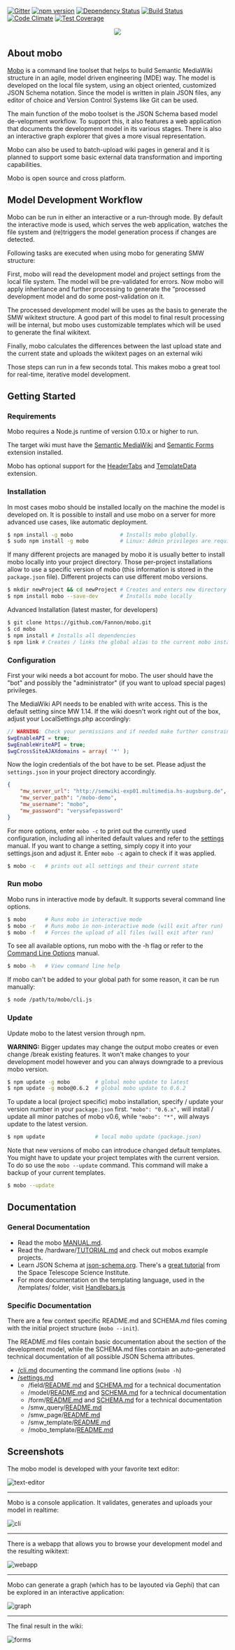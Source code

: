 [![Gitter](https://img.shields.io/badge/gitter-join%20chat-blue.svg)](https://gitter.im/Fannon/mobo?utm_source=badge&utm_medium=badge&utm_campaign=pr-badge&utm_content=body_badge)
[![npm version](https://img.shields.io/npm/v/mobo.svg?style=flat)](https://www.npmjs.com/package/mobo)
[![Dependency Status](https://img.shields.io/david/Fannon/mobo.svg?style=flat)](https://david-dm.org/Fannon/mobo)
[![Build Status](https://img.shields.io/travis/Fannon/mobo.svg?style=flat)](http://travis-ci.org/Fannon/mobo)
[![Code Climate](https://codeclimate.com/github/Fannon/mobo/badges/gpa.svg)](https://codeclimate.com/github/Fannon/mobo)
[![Test Coverage](https://codeclimate.com/github/Fannon/mobo/badges/coverage.svg)](https://codeclimate.com/github/Fannon/mobo)

<p align="center">
    <img src ="http://fannon.de/p/mobo-intro/img/logo.png" style="border-radius: 3px;"/>
</p>

## About mobo
[Mobo](https://www.npmjs.com/package/mobo) is a command line toolset that helps to build Semantic MediaWiki structure in an agile, model driven engineering (MDE) way. The model is developed on the local file system, using an object oriented, customized JSON Schema notation. Since the model is written in plain JSON files, any editor of choice and Version Control Systems like Git can be used.

The main function of the mobo toolset is the JSON Schema based model de-velopment workflow. To support this, it also features a web application that documents the development model in its various stages. There is also an interactive graph explorer that gives a more visual representation.

Mobo can also be used to batch-upload wiki pages in general and it is planned to support some basic external data transformation and importing capabilities.

Mobo is open source and cross platform.

## Model Development Workflow
Mobo can be run in either an interactive or a run-through mode. By default the interactive mode is used, which serves the web application, watches the file system and (re)triggers the model generation process if changes are detected.

Following tasks are executed when using mobo for generating SMW structure:

First, mobo will read the development model and project settings from the local file system.
The model will be pre-validated for errors.
Now mobo will apply inheritance and further processing to generate the “processed development model and do some post-validation on it.

The processed development model will be uses as the basis to generate the SMW wikitext structure.
A good part of this model to final result processing will be internal, but mobo uses customizable templates which will be used to generate the final wikitext.

Finally, mobo calculates the differences between the last upload state and the current state and uploads the wikitext pages on an external wiki

Those steps can run in a few seconds total. This makes mobo a great tool for real-time, iterative model development.

## Getting Started
### Requirements
Mobo requires a Node.js runtime of version 0.10.x or higher to run.

The target wiki must have the [Semantic MediaWiki](http://www.mediawiki.org/wiki/Extension:Semantic_MediaWiki) and [Semantic Forms](http://www.mediawiki.org/wiki/Extension:Semantic_Forms) extension installed.

Mobo has optional support for the [HeaderTabs](http://www.mediawiki.org/wiki/Extension:Header_Tabs) and [TemplateData](http://www.mediawiki.org/wiki/Extension:TemplateData) extension.

### Installation
In most cases mobo should be installed locally on the machine the model is developed on. It is possible to install and use mobo on a server for more advanced use cases, like automatic deployment.

```sh
$ npm install -g mobo               # Installs mobo globally.
$ sudo npm install -g mobo          # Linux: Admin privileges are required
```

If many different projects are managed by mobo it is usually better to install mobo locally into your project directory. Those per-project installations allow to use a specific version of mobo (this information is stored in the `package.json` file). Different projects can use different mobo versions.
```sh
$ mkdir newProject && cd newProject # Creates and enters new directory
$ npm install mobo --save-dev       # Installs mobo locally
```

Advanced Installation (latest master, for developers)
```sh
$ git clone https://github.com/Fannon/mobo.git
$ cd mobo
$ npm install # Installs all dependencies
$ npm link # Creates / links the global alias to the current mobo installation
```

### Configuration
First your wiki needs a bot account for mobo. The user should have the "bot" and possibly the "administrator" (if you want to upload special pages) privileges.

The MediaWiki API needs to be enabled with write access. This is the default setting since MW 1.14. If the wiki doesn't work right out of the box, adjust your LocalSettings.php accordingly:

```php
// WARNING: Check your permissions and if needed make further constraints.
$wgEnableAPI = true;
$wgEnableWriteAPI = true;
$wgCrossSiteAJAXdomains = array( '*' );
```

Now the login credentials of the bot have to be set. Please adjust the `settings.json` in your project directory accordingly.

```json
{
    "mw_server_url": "http://semwiki-exp01.multimedia.hs-augsburg.de",
    "mw_server_path": "/mobo-demo",
    "mw_username": "mobo",
    "mw_password": "verysafepassword"
}
```

For more options, enter `mobo -c` to print out the currently used configuration, including all inherited default values and refer to the [settings](examples/init/settings.md) manual.
If you want to change a setting, simply copy it into your settings.json and adjust it. Enter `mobo -c` again to check if it was applied.

```sh
$ mobo -c   # prints out all settings and their current state
```

### Run mobo
Mobo runs in interactive mode by default. It supports several command line options.

```sh
$ mobo      # Runs mobo in interactive mode
$ mobo -r   # Runs mobo in non-interactive mode (will exit after run)
$ mobo -f   # Forces the upload of all files (will exit after run)
```

To see all available options, run mobo with the -h flag or refer to the [Command Line Options](cli.md) manual.

```sh
$ mobo -h   # View command line help
```

If mobo can't be added to your global path for some reason, it can be run manually:
```sh
$ node /path/to/mobo/cli.js
```

### Update
Update mobo to the latest version through npm.

**WARNING:** Bigger updates may change the output mobo creates or even change /break existing features. It won't make changes to your development model however and you can always downgrade to a previous mobo version.

```sh
$ npm update -g mobo        # global mobo update to latest
$ npm update -g mobo@0.6.2  # global mobo update to 0.6.2
```

To update a local (project specific) mobo installation, specify / update your version number in your `package.json` first. `"mobo": "0.6.x",` will install / update all minor patches of mobo v0.6, while `"mobo": "*",` will always update to the latest version.

```sh
$ npm update                # local mobo update (package.json)
```

Note that new versions of mobo can introduce changed default templates.
You might have to update your project templates with the current version.
To do so use the `mobo --update` command. This command will make a backup of your current templates.

```sh
$ mobo --update
```

## Documentation
### General Documentation
* Read the mobo [MANUAL.md](https://github.com/Fannon/mobo/blob/master/examples/init/MANUAL.md).
* Read the /hardware/[TUTORIAL.md](https://github.com/Fannon/mobo/blob/master/examples/hardware/TUTORIAL.md) and check out mobos example projects.
* Learn JSON Schema at [json-schema.org](http://json-schema.org/). There's a [great tutorial](http://spacetelescope.github.io/understanding-json-schema/) from the Space Telescope Science Institute.
* For more documentation on the templating language, used in the /templates/ folder, visit [Handlebars.js](http://handlebarsjs.com/)

### Specific Documentation
There are a few context specific README.md and SCHEMA.md files coming with the initial project structure (`mobo --init`).

The README.md files contain basic documentation about the section of the development model, while the SCHEMA.md files contain an auto-generated technical documentation of all possible JSON Schema attributes.

* [/cli.md](lib/cli.md) documenting the command line options (`mobo -h`)
* [/settings.md](examples/init/settings.md)
    * /field/[README.md](examples/init/field/README.md) and [SCHEMA.md](examples/init/field/SCHEMA.md) for a technical documentation
    * /model/[README.md](examples/init/model/README.md) and [SCHEMA.md](examples/init/model/SCHEMA.md) for a technical documentation
    * /form/[README.md](examples/init/form/README.md) and [SCHEMA.md](examples/init/form/SCHEMA.md) for a technical documentation
    * /smw_query/[README.md](examples/init/smw_query/README.md)
    * /smw_page/[README.md](examples/init/smw_page/README.md)
    * /smw_template/[README.md](examples/init/smw_template/README.md)
    * /mobo_template/[README.md](examples/init/mobo_template/README.md)

## Screenshots
The mobo model is developed with your favorite text editor:

![text-editor](http://up.fannon.de/img/mobo-intro-editor.png)

----------------------------------------------------------------

Mobo is a console application. It validates, generates and uploads your model in realtime:

![cli](http://up.fannon.de/img/mobo-intro-run.gif)

----------------------------------------------------------------

There is a webapp that allows you to browse your development model and the resulting wikitext:

![webapp](http://up.fannon.de/img/mobo-intro-viewer.gif)

----------------------------------------------------------------

Mobo can generate a graph (which has to be layouted via Gephi) that can be explored in an interactive application:

![graph](http://up.fannon.de/img/mobo-intro-graphexplorer.gif)

----------------------------------------------------------------

The final result in the wiki:

![forms](http://up.fannon.de/img/mobo-intro-sf.png)

